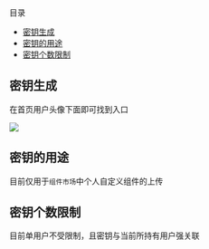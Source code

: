<!-- START doctoc generated TOC please keep comment here to allow auto update -->
<!-- DON'T EDIT THIS SECTION, INSTEAD RE-RUN doctoc TO UPDATE -->
<div class="help-menu pos-f">目录</div>

- [密钥生成](#%E5%AF%86%E9%92%A5%E7%94%9F%E6%88%90)
- [密钥的用途](#%E5%AF%86%E9%92%A5%E7%9A%84%E7%94%A8%E9%80%94)
- [密钥个数限制](#%E5%AF%86%E9%92%A5%E4%B8%AA%E6%95%B0%E9%99%90%E5%88%B6)

<!-- END doctoc generated TOC please keep comment here to allow auto update -->

## 密钥生成
在首页用户头像下面即可找到入口

![](/node/docs-static/HowToSecretKey-1.png)

## 密钥的用途
目前仅用于`组件市场`中个人自定义组件的上传

## 密钥个数限制
目前单用户不受限制，且密钥与当前所持有用户强关联
